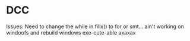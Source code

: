 # DCC

Issues:
Need to change the while in fillx() to for or  smt... ain't working on windoofs
and rebuild windows exe-cute-able axaxax
